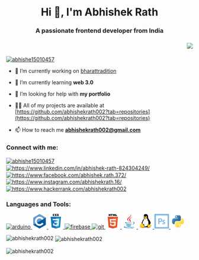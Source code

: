 <h1 align="center">Hi 👋, I'm Abhishek Rath</h1>
<h3 align="center">A passionate frontend developer from India</h3>
<h3 align="right"><img src="https://miro.medium.com/max/700/0*C-cPP9D2MIyeexAT.gif"/></h3>




<p align="left"> <a href="https://twitter.com/abhishe15010457" target="blank"><img src="https://img.shields.io/twitter/follow/abhishe15010457?logo=twitter&style=for-the-badge" alt="abhishe15010457" /></a> </p>

- 🔭 I’m currently working on [bharattradition](https://bharattradition.com/)

- 🌱 I’m currently learning **web 3.0**

- 🤝 I’m looking for help with **my portfolio**

- 👨‍💻 All of my projects are available at [https://github.com/abhishekrath002?tab=repositories](https://github.com/abhishekrath002?tab=repositories)

- 📫 How to reach me **abhishekrath002@gmail.com**

<h3 align="left">Connect with me:</h3>
<p align="left">
<a href="https://twitter.com/abhishe15010457" target="blank"><img align="center" src="https://raw.githubusercontent.com/rahuldkjain/github-profile-readme-generator/master/src/images/icons/Social/twitter.svg" alt="abhishe15010457" height="30" width="40" /></a>
<a href="https://linkedin.com/in/https://www.linkedin.com/in/abhishek-rath-824304249/" target="blank"><img align="center" src="https://raw.githubusercontent.com/rahuldkjain/github-profile-readme-generator/master/src/images/icons/Social/linked-in-alt.svg" alt="https://www.linkedin.com/in/abhishek-rath-824304249/" height="30" width="40" /></a>
<a href="https://fb.com/https://www.facebook.com/abhishek.rath.372/" target="blank"><img align="center" src="https://raw.githubusercontent.com/rahuldkjain/github-profile-readme-generator/master/src/images/icons/Social/facebook.svg" alt="https://www.facebook.com/abhishek.rath.372/" height="30" width="40" /></a>
<a href="https://instagram.com/https://www.instagram.com/abhishekrath.16/" target="blank"><img align="center" src="https://raw.githubusercontent.com/rahuldkjain/github-profile-readme-generator/master/src/images/icons/Social/instagram.svg" alt="https://www.instagram.com/abhishekrath.16/" height="30" width="40" /></a>
<a href="https://www.hackerrank.com/https://www.hackerrank.com/abhishekrath002" target="blank"><img align="center" src="https://raw.githubusercontent.com/rahuldkjain/github-profile-readme-generator/master/src/images/icons/Social/hackerrank.svg" alt="https://www.hackerrank.com/abhishekrath002" height="30" width="40" /></a>
</p>

<h3 align="left">Languages and Tools:</h3>
<p align="left"> <a href="https://www.arduino.cc/" target="_blank" rel="noreferrer"> <img src="https://cdn.worldvectorlogo.com/logos/arduino-1.svg" alt="arduino" width="40" height="40"/> </a> <a href="https://www.cprogramming.com/" target="_blank" rel="noreferrer"> <img src="https://raw.githubusercontent.com/devicons/devicon/master/icons/c/c-original.svg" alt="c" width="40" height="40"/> </a> <a href="https://www.w3schools.com/css/" target="_blank" rel="noreferrer"> <img src="https://raw.githubusercontent.com/devicons/devicon/master/icons/css3/css3-original-wordmark.svg" alt="css3" width="40" height="40"/> </a> <a href="https://firebase.google.com/" target="_blank" rel="noreferrer"> <img src="https://www.vectorlogo.zone/logos/firebase/firebase-icon.svg" alt="firebase" width="40" height="40"/> </a> <a href="https://git-scm.com/" target="_blank" rel="noreferrer"> <img src="https://www.vectorlogo.zone/logos/git-scm/git-scm-icon.svg" alt="git" width="40" height="40"/> </a> <a href="https://www.w3.org/html/" target="_blank" rel="noreferrer"> <img src="https://raw.githubusercontent.com/devicons/devicon/master/icons/html5/html5-original-wordmark.svg" alt="html5" width="40" height="40"/> </a> <a href="https://www.java.com" target="_blank" rel="noreferrer"> <img src="https://raw.githubusercontent.com/devicons/devicon/master/icons/java/java-original.svg" alt="java" width="40" height="40"/> </a> <a href="https://www.linux.org/" target="_blank" rel="noreferrer"> <img src="https://raw.githubusercontent.com/devicons/devicon/master/icons/linux/linux-original.svg" alt="linux" width="40" height="40"/> </a> <a href="https://www.photoshop.com/en" target="_blank" rel="noreferrer"> <img src="https://raw.githubusercontent.com/devicons/devicon/master/icons/photoshop/photoshop-line.svg" alt="photoshop" width="40" height="40"/> </a> <a href="https://www.python.org" target="_blank" rel="noreferrer"> <img src="https://raw.githubusercontent.com/devicons/devicon/master/icons/python/python-original.svg" alt="python" width="40" height="40"/> </a> </p>

<p><img align="left" src="https://github-readme-stats.vercel.app/api/top-langs?username=abhishekrath002&show_icons=true&locale=en&layout=compact" alt="abhishekrath002" /></p>

<p>&nbsp;<img align="center" src="https://github-readme-stats.vercel.app/api?username=abhishekrath002&show_icons=true&locale=en" alt="abhishekrath002" /></p>

<p><img align="center" src="https://github-readme-streak-stats.herokuapp.com/?user=abhishekrath002&" alt="abhishekrath002" /></p>
